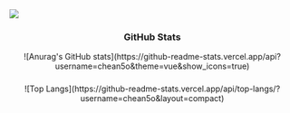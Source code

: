 
<!--
**chean5o/chean5o** is a ✨ _special_ ✨ repository because its `README.md` (this file) appears on your GitHub profile.

Here are some ideas to get you started:

- 🔭 I’m currently working on ...
- 🌱 I’m currently learning ...
- 👯 I’m looking to collaborate on ...
- 🤔 I’m looking for help with ...
- 💬 Ask me about ...
- 📫 How to reach me: ...
- 😄 Pronouns: ...
- ⚡ Fun fact: ...
-->
<img src="https://capsule-render.vercel.app/api?type=venom&color=d0fc5c&height=150&section=header&text=Lime&fontSize=70&fontColor=696969"/>


<h3 align="center">GitHub Stats</h3>

<div align="center">
![Anurag's GitHub stats](https://github-readme-stats.vercel.app/api?username=chean5o&theme=vue&show_icons=true)
</div>

<h3 align="center"></h3>

<div align="center">
![Top Langs](https://github-readme-stats.vercel.app/api/top-langs/?username=chean5o&layout=compact)
</div>
